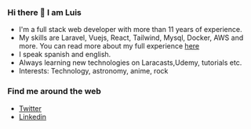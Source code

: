### Hi there 👋 I am Luis 

* I'm a full stack web developer with more than 11 years of experience.
* My skills are Laravel, Vuejs, React, Tailwind, Mysql, Docker, AWS and more. You can read more about my full experience [here](https://github.com/lupanvi/lupanvi/blob/master/EXPERIENCE.md)
* I speak spanish and english.
* Always learning new technologies on Laracasts,Udemy, tutorials etc.
* Interests: Technology, astronomy, anime, rock

### Find me around the web

* [Twitter](https://twitter.com/lupanvi)
* [Linkedin](https://www.linkedin.com/in/luis-p-5b534946)

